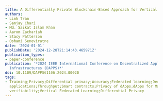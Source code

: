 ```yaml
---
title: A Differentially Private Blockchain-Based Approach for Vertical Federated Learning
authors:
- Linh Tran
- Sanjay Chari
- Md. Saikat Islam Khan
- Aaron Zachariah
- Stacy Patterson
- Oshani Seneviratne
date: '2024-01-01'
publishDate: '2024-12-28T21:14:43.465971Z'
publication_types:
- paper-conference
publication: '*2024 IEEE International Conference on Decentralized Applications and
  Infrastructures (DAPPS)*'
doi: 10.1109/DAPPS61106.2024.00020
tags:
- Training;Privacy;Differential privacy;Accuracy;Federated learning;Decentralized
  applications;Throughput;Smart contracts;Privacy of dApps;dApps for Machine learning;Blockchain
  verifiability;Vertical Federated Learning;Differential Privacy
---
```

